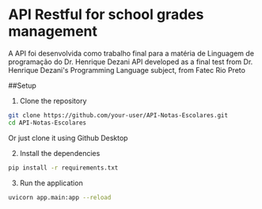 # API Restful for school grades management
A API foi desenvolvida como trabalho final para a matéria de Linguagem de programação do Dr. Henrique Dezani
API developed as a final test from Dr. Henrique Dezani's Programming Language subject, from Fatec Rio Preto

##Setup
1. Clone the repository
```bash
git clone https://github.com/your-user/API-Notas-Escolares.git
cd API-Notas-Escolares
```
Or just clone it using Github Desktop

2. Install the dependencies
```bash
pip install -r requirements.txt
```

3. Run the application
```bash
uvicorn app.main:app --reload
```
